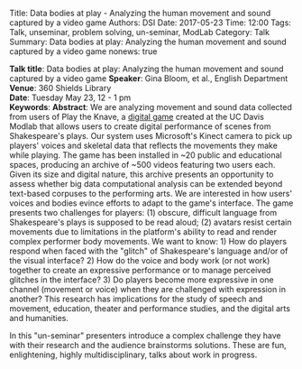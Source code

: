 Title: Data bodies at play - Analyzing the human movement and sound captured by a video game
Authors: DSI
Date: 2017-05-23
Time: 12:00
Tags: Talk, unseminar, problem solving, un-seminar, ModLab
Category: Talk
Summary: Data bodies at play: Analyzing the human movement and sound captured by a video game
nonews: true

__Talk title__: Data bodies at play: Analyzing the human movement and sound captured by a video game 
__Speaker__: Gina Bloom, et al., English Department   
__Venue__: 360 Shields Library   
__Date__: Tuesday May 23, 12 - 1 pm   
__Keywords__: 
__Abstract__: We are analyzing movement and sound data collected from users of Play the Knave, a [digital game](http://playtheknave.org) created at the UC Davis Modlab that allows users to create digital performance of scenes from Shakespeare's plays. Our system uses Microsoft's Kinect camera to pick up players' voices and skeletal data that reflects the movements they make while playing. The game has been installed in ~20 public and educational spaces, producing an archive of ~500 videos featuring two users each. Given its size and digital nature, this archive presents an opportunity to assess whether big data computational analysis can be extended beyond text-based corpuses to the performing arts. We are interested in how users' voices and bodies evince efforts to adapt to the game's interface. The game presents two challenges for players: (1) obscure, difficult language from Shakespeare's plays is supposed to be read aloud; (2) avatars resist certain movements due to limitations in the platform's ability to read and render complex performer body movements. We want to know: 1) How do players respond when faced with the "glitch" of Shakespeare's language and/or of the visual interface? 2) How do the voice and body work (or not work) together to create an expressive performance or to manage perceived glitches in the interface? 3) Do players become more expressive in one channel (movement or voice) when they are challenged with expression in another? This research has implications for the study of speech and movement, education, theater and performance studies, and the digital arts and humanities.

In this "un-seminar" presenters introduce a complex challenge they have with their research and the audience brainstorms solutions. These are fun, enlightening, highly multidisciplinary, talks about work in progress.
